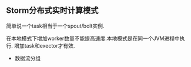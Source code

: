 ## Storm分布式实时计算模式

简单说一个task相当于一个spout/bolt实例.

在本地模式下增加worker数量不能提高速度.本地模式是在同一个JVM进程中执行.
增加task和exector才有效.

- 数据流分组

